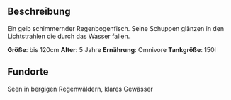 ## Beschreibung
Ein gelb schimmernder Regenbogenfisch. Seine Schuppen glänzen in den Lichtstrahlen die durch das Wasser fallen.

**Größe**: bis 120cm
**Alter**: 5 Jahre
**Ernährung**: Omnivore
**Tankgröße**: 150l

## Fundorte
Seen in bergigen Regenwäldern, klares Gewässer